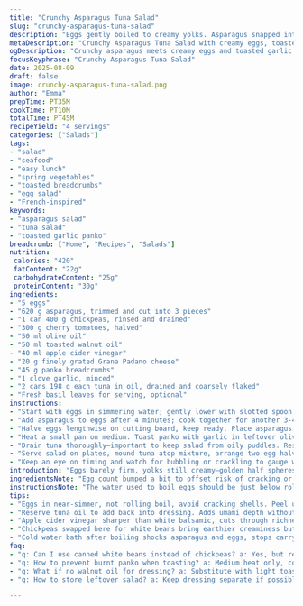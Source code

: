 ```yaml
---
title: "Crunchy Asparagus Tuna Salad"
slug: "crunchy-asparagus-tuna-salad"
description: "Eggs gently boiled to creamy yolks. Asparagus snapped into crisp-tender bits. White beans swapped with chickpeas for earthier bite. Cherry tomatoes halve releasing juice during toss. Olive oil cut back, replaced half by toasted walnut oil for warmth. White balsamic vinegar left out; apple cider vinegar lends tang and brightness. Parmesan replaced by Grana Padano, slightly nuttier. Garlic and panko breading toasty, more crunchy but watch the burn closely. Tuna oil drained thoroughly but reserve a tablespoon, add it to dressing for depth. Basil leaves optional, fresh and aromatic, a lift at the end."
metaDescription: "Crunchy Asparagus Tuna Salad with creamy eggs, toasted panko garlic crunch, walnut oil dressing, bright apple cider vinegar, and layered textures for 4 servings."
ogDescription: "Crunchy asparagus meets creamy eggs and toasted garlic panko. Tuna oil added to dressing, walnut oil warmth, brightened by apple cider vinegar. Textures clash all right."
focusKeyphrase: "Crunchy Asparagus Tuna Salad"
date: 2025-08-09
draft: false
image: crunchy-asparagus-tuna-salad.png
author: "Emma"
prepTime: PT35M
cookTime: PT10M
totalTime: PT45M
recipeYield: "4 servings"
categories: ["Salads"]
tags:
- "salad"
- "seafood"
- "easy lunch"
- "spring vegetables"
- "toasted breadcrumbs"
- "egg salad"
- "French-inspired"
keywords:
- "asparagus salad"
- "tuna salad"
- "toasted garlic panko"
breadcrumb: ["Home", "Recipes", "Salads"]
nutrition: 
 calories: "420"
 fatContent: "22g"
 carbohydrateContent: "25g"
 proteinContent: "30g"
ingredients:
- "5 eggs"
- "620 g asparagus, trimmed and cut into 3 pieces"
- "1 can 400 g chickpeas, rinsed and drained"
- "300 g cherry tomatoes, halved"
- "50 ml olive oil"
- "50 ml toasted walnut oil"
- "40 ml apple cider vinegar"
- "20 g finely grated Grana Padano cheese"
- "45 g panko breadcrumbs"
- "1 clove garlic, minced"
- "2 cans 198 g each tuna in oil, drained and coarsely flaked"
- "Fresh basil leaves for serving, optional"
instructions:
- "Start with eggs in simmering water; gently lower with slotted spoon. Watch time closely around 6 mins for slightly firmer yolks but still creamy centers. Meanwhile prep asparagus by snapping off tough ends then cutting into thirds; asparagus should still have a vibrant snap when bitten."
- "Add asparagus to eggs after 4 minutes; cook together for another 3-4 minutes until asparagus bright green and tender-crisp. Drain both into colander; refresh under cold water until cool to touch. This shocks cooking, preserves texture and color. Peel eggs under running water for easier shell removal without ragged white."
- "Halve eggs lengthwise on cutting board, keep ready. Place asparagus in big bowl. Add chickpeas, tomatoes, 1/4 cup olive oil, vinegar, and grated Grana Padano. Season with salt and freshly ground black pepper. Toss gently but fully combine dressing, bright acidity cuts through richness."
- "Heat a small pan on medium. Toast panko with garlic in leftover olive oil until golden; smell fragrant nutty garlic. Keep stirring to avoid dark spots. Salt and pepper after. Don’t overcrowd pan, small batches may be better to get even color without burning."
- "Drain tuna thoroughly—important to keep salad from oily puddles. Reserve a tablespoon of oil, whisk into salad mixture for added unctuousness and flavor layer."
- "Serve salad on plates, mound tuna atop mixture, arrange two egg halves per serving cautiously so yolks don’t crumble. Sprinkle toasted garlic panko over everything generously for crunch and toasted aroma. Finish with basil leaves for fresh herbal perfume and color contrast."
- "Keep an eye on timing and watch for bubbling or crackling to gauge when asparagus is done; overcooked turns mushy instantly. If you don’t have walnut oil, substitute with light toasted sesame or avocado oil. Chickpeas bring creaminess and earthiness; if unavailable stick with rinsed white beans but reduce quantity slightly to balance texture."
introduction: "Eggs barely firm, yolks still creamy—golden half spheres waiting. Asparagus crisp but tender to snap, the tiny bursts of cherry tomato juice pooling with chickpeas, earthy and soft. Olive and walnut oils mingle, dressing sharp with apple cider vinegar rather than white balsamic—a sharper acidity that cuts through fattier tuna. Toasted panko and garlic crackle with crunch, no damp sogginess here. Past tries learned draining tuna oil too fast leaves flat dressing, so reserve a bit for richness. Grana Padano swaps parmesan for nuttier notes. Basil’s fresh perfume punctuates final plate. A salad of texture contrasts and layers; each bite draws a mix of herbaceous, creamy, tangy, crisp—no overcooking or soggy messes. The steps broken by timing cues; look and feel guide more than clock. It’s timing, texture, and aroma that tell you when."
ingredientsNote: "Egg count bumped a bit to offset risk of cracking or uneven cooking in boiling. Asparagus should be sturdy but not woody; snap test helps avoid pitfall of limp spears. Chickpeas add a creamier nuttiness than white beans but same bulk. Walnut oil swaps into partial dressing not only flavor but as a backup if you run low on olive oil—good fat for toasting too. Apple cider vinegar sharper, brighter than mellow white balsamic; a more aggressive acid that lightens rich ingredients—perfect when tuna oil stays in play. Grana Padano is a good stand-in from Italy’s north; slightly saltier, less crumbly than parmesan. Keep garlic mild, watch panko; toasted bits should crunch, not burn—charred bitterness ruins the salad bite. Fresh basil is an optional final flourish; you can use parsley or oregano too, but basil brings subtle sweetness and aroma. Eggs peeled running water to prevent ragged whites and ease handling for halving, prevents crumbling yolks."
instructionsNote: "The water used to boil eggs should be just below rolling boil; rapid agitation can crack shells and ruin texture. Introducing asparagus partway lets cooking staggered and control perfect snap. Cool eggs and asparagus immediately in cold bath to avoid overcooking and sogginess. Peeling under running water loosens shells without sticky membrane. Gently combine salad elements so beans and tomatoes don’t burst prematurely. Toast panko with garlic in a pan well-heated but medium, stirring to avoid burning—burnt crumbs taste bitter, kill salad brightness. Reserve tuna oil and fold in for mouthcoating quality—don’t pour full oil or salad gets greasy. Serve assembling at last moment to keep crunch and freshness intact. For plates, arrange eggs face-up; yolks intact but visible. Timing is flexible but watch for visual cues—bright green asparagus, fragrant toasted garlic, creamy yolks—not strictly minutes. Adjust acidity with vinegar amounts depending on personal taste or acidity strength of the vinegar brand."
tips:
- "Eggs in near-simmer, not rolling boil, avoid cracking shells. Peel under running water for clean whites, easier slicing. Timing is key, 6 minutes gets creamy but firm yolks; less and yolks break, more and chalky. Snap asparagus by hand to test freshness. Cutting in thirds keeps bite consistent. All about feel not just time."
- "Reserve tuna oil to add back into dressing. Adds umami depth without grease puddles. Drain well or salad gets soggy fast. Leftover olive oil good for toasting panko with garlic. Medium heat only, watch closely or breadcrumbs burn bitter. Stir constantly small batches better. Don’t crowd pan, toasted bits must stay golden, not dark spots."
- "Apple cider vinegar sharper than white balsamic, cuts through richness without overpowering. Adjust amount by taste or vinegar brand strength. Walnut oil brings gentle toast flavor, swap sesame or avocado if missing. Partial olive oil lets dressing stay fresh but with warmth from walnut. Dressing texture not slick, more layered mouthfeel."
- "Chickpeas swapped here for white beans bring earthier creaminess but keep bulk. If absent, white beans work but reduce quantity slightly to avoid mush. Basil optional, fresh leaves add floral lift, but oregano or parsley ok alternatives. Scatter on at end to avoid wilting and keep color punch intact."
- "Cold water bath after boiling shocks asparagus and eggs, stops carryover cooking. Retains bright green color and asparagus snap. Timing staggered – asparagus added after eggs start cooking, layered texture, avoids mush. Watch asparagus closely, bubbles and crackle sound fade mean done. Overcook instantly mushy, no bounce left."
faq:
- "q: Can I use canned white beans instead of chickpeas? a: Yes, but reduce amount. Chickpeas add nuttiness and creaminess. White beans softer, risk mushier texture if quantity not adjusted. So smaller portion helps keep structure, balance the salad mouthfeel."
- "q: How to prevent burnt panko when toasting? a: Medium heat only, constant stirring essential. Toast in small batches, overcrowding means uneven color, some bits burn fast. If it smells bitter, scrap batch. Garlic aroma must be fragrant, not charred. Keep pan moving to avoid hotspots."
- "q: What if no walnut oil for dressing? a: Substitute with light toasted sesame or avocado oil. Avoid strong flavors that overpower asparagus or tuna. Olive oil by itself ok but milder. Walnut oil adds warmth, but alternatives retain some toastiness without losing crunch signals."
- "q: How to store leftover salad? a: Keep dressing separate if possible, refrigerate up to two days. Eggs soften, panko lose crunch fast. Tuna oil in dressing can coat and preserve flavor but makes salad oily over time. Basil best fresh, add on plating not in advance to stay bright."

---
```

